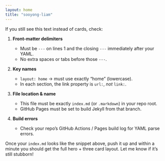 ```yaml
---
layout: home
title: "sooyong-liam"
---
```


If you still see this text instead of cards, check:

1. **Front-matter delimiters**  
   - Must be `---` on lines 1 and the closing `---` immediately after your YAML.  
   - No extra spaces or tabs before those `---`.

2. **Key names**  
   - `layout: home` → must use exactly “home” (lowercase).  
   - In each section, the link property is `url:`, *not* `link:`.

3. **File location & name**  
   - This file must be exactly `index.md` (or `.markdown`) in your repo root.  
   - GitHub Pages must be set to build Jekyll from that branch.

4. **Build errors**  
   - Check your repo’s GitHub Actions / Pages build log for YAML parse errors.

Once your `index.md` looks like the snippet above, push it up and within a minute you should get the full hero + three card layout. Let me know if it’s still stubborn!
